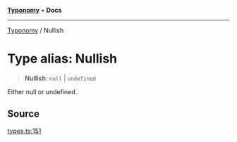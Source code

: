 [**Typonomy**](../README.md) • **Docs**

***

[Typonomy](../globals.md) / Nullish

# Type alias: Nullish

> **Nullish**: `null` \| `undefined`

Either null or undefined.

## Source

[types.ts:151](https://github.com/softcraft-development/typonomy/blob/bcea019d216cf7f686cf96fe07d66281dfcae070/src/types.ts#L151)
